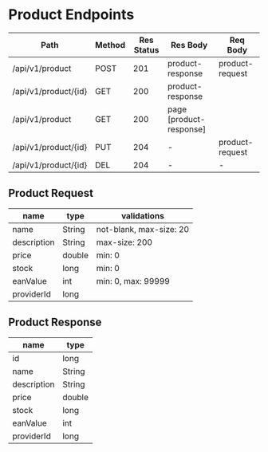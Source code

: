 # Product Endpoints

| Path                 | Method | Res Status | Res Body                | Req Body        |
| -------------------- | ------ | ---------- | ----------------------- | --------------- |
| /api/v1/product      | POST   | 201        | product-response        | product-request |
| /api/v1/product/{id} | GET    | 200        | product-response        |                 |
| /api/v1/product      | GET    | 200        | page [product-response] |                 |
| /api/v1/product/{id} | PUT    | 204        | -                       | product-request |
| /api/v1/product/{id} | DEL    | 204        | -                       | -               |

## Product Request

| name        | type   | validations             |
| ----------- | ------ | ----------------------- |
| name        | String | not-blank, max-size: 20 |
| description | String | max-size: 200           |
| price       | double | min: 0                  |
| stock       | long   | min: 0                  |
| eanValue    | int    | min: 0, max: 99999      |
| providerId  | long   |                         |

## Product Response

| name        | type   |
| ----------- | ------ |
| id          | long   |
| name        | String |
| description | String |
| price       | double |
| stock       | long   |
| eanValue    | int    |
| providerId  | long   |
